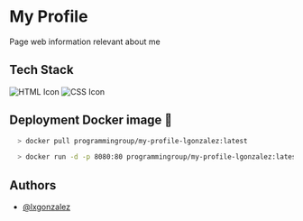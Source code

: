 
# My Profile

Page web information relevant about me

## Tech Stack

![HTML Icon](https://img.icons8.com/color/48/000000/html-5.png)
![CSS Icon](https://img.icons8.com/color/48/000000/css3.png)

## Deployment Docker image 🐳

```bash
  > docker pull programmingroup/my-profile-lgonzalez:latest

  > docker run -d -p 8080:80 programmingroup/my-profile-lgonzalez:latest
```


## Authors

- [@lxgonzalez](https://github.com/lxgonzalez)